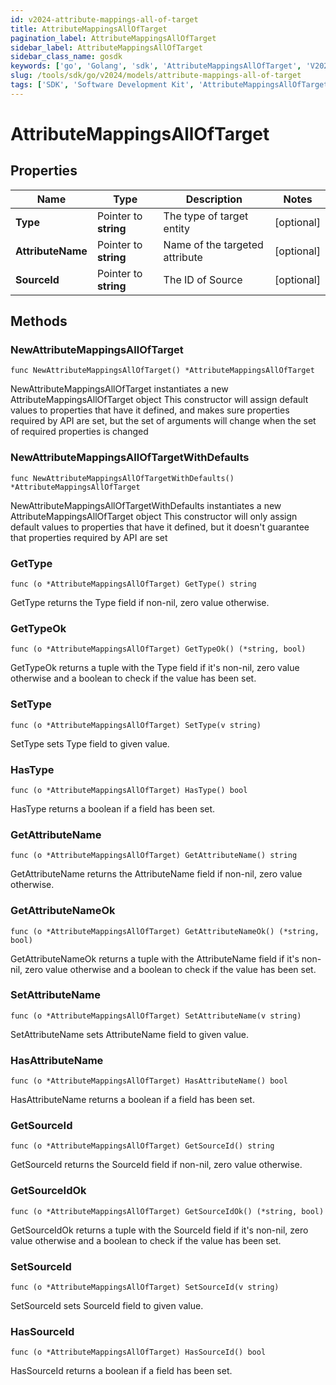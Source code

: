 ```yaml
---
id: v2024-attribute-mappings-all-of-target
title: AttributeMappingsAllOfTarget
pagination_label: AttributeMappingsAllOfTarget
sidebar_label: AttributeMappingsAllOfTarget
sidebar_class_name: gosdk
keywords: ['go', 'Golang', 'sdk', 'AttributeMappingsAllOfTarget', 'V2024AttributeMappingsAllOfTarget'] 
slug: /tools/sdk/go/v2024/models/attribute-mappings-all-of-target
tags: ['SDK', 'Software Development Kit', 'AttributeMappingsAllOfTarget', 'V2024AttributeMappingsAllOfTarget']
---
```


# AttributeMappingsAllOfTarget

## Properties

Name | Type | Description | Notes
------------ | ------------- | ------------- | -------------
**Type** | Pointer to **string** | The type of target entity | [optional] 
**AttributeName** | Pointer to **string** | Name of the targeted attribute | [optional] 
**SourceId** | Pointer to **string** | The ID of Source | [optional] 

## Methods

### NewAttributeMappingsAllOfTarget

`func NewAttributeMappingsAllOfTarget() *AttributeMappingsAllOfTarget`

NewAttributeMappingsAllOfTarget instantiates a new AttributeMappingsAllOfTarget object
This constructor will assign default values to properties that have it defined,
and makes sure properties required by API are set, but the set of arguments
will change when the set of required properties is changed

### NewAttributeMappingsAllOfTargetWithDefaults

`func NewAttributeMappingsAllOfTargetWithDefaults() *AttributeMappingsAllOfTarget`

NewAttributeMappingsAllOfTargetWithDefaults instantiates a new AttributeMappingsAllOfTarget object
This constructor will only assign default values to properties that have it defined,
but it doesn't guarantee that properties required by API are set

### GetType

`func (o *AttributeMappingsAllOfTarget) GetType() string`

GetType returns the Type field if non-nil, zero value otherwise.

### GetTypeOk

`func (o *AttributeMappingsAllOfTarget) GetTypeOk() (*string, bool)`

GetTypeOk returns a tuple with the Type field if it's non-nil, zero value otherwise
and a boolean to check if the value has been set.

### SetType

`func (o *AttributeMappingsAllOfTarget) SetType(v string)`

SetType sets Type field to given value.

### HasType

`func (o *AttributeMappingsAllOfTarget) HasType() bool`

HasType returns a boolean if a field has been set.

### GetAttributeName

`func (o *AttributeMappingsAllOfTarget) GetAttributeName() string`

GetAttributeName returns the AttributeName field if non-nil, zero value otherwise.

### GetAttributeNameOk

`func (o *AttributeMappingsAllOfTarget) GetAttributeNameOk() (*string, bool)`

GetAttributeNameOk returns a tuple with the AttributeName field if it's non-nil, zero value otherwise
and a boolean to check if the value has been set.

### SetAttributeName

`func (o *AttributeMappingsAllOfTarget) SetAttributeName(v string)`

SetAttributeName sets AttributeName field to given value.

### HasAttributeName

`func (o *AttributeMappingsAllOfTarget) HasAttributeName() bool`

HasAttributeName returns a boolean if a field has been set.

### GetSourceId

`func (o *AttributeMappingsAllOfTarget) GetSourceId() string`

GetSourceId returns the SourceId field if non-nil, zero value otherwise.

### GetSourceIdOk

`func (o *AttributeMappingsAllOfTarget) GetSourceIdOk() (*string, bool)`

GetSourceIdOk returns a tuple with the SourceId field if it's non-nil, zero value otherwise
and a boolean to check if the value has been set.

### SetSourceId

`func (o *AttributeMappingsAllOfTarget) SetSourceId(v string)`

SetSourceId sets SourceId field to given value.

### HasSourceId

`func (o *AttributeMappingsAllOfTarget) HasSourceId() bool`

HasSourceId returns a boolean if a field has been set.


